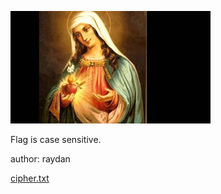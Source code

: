 ![](img/hint.jpg)

Flag is case sensitive.

author: raydan

[cipher.txt](https://ctf.ritsec.club/files/152105ec4b3c4d447fac627d3d80b57d/cipher.txt?token=eyJ1c2VyX2lkIjo4NTQsInRlYW1faWQiOjUxMiwiZmlsZV9pZCI6NDR9.YHKqLw.v7DaccC1CEtAnbLV6Ej2gH96PU0)